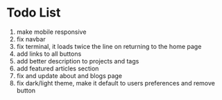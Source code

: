 # Todo List

1. make mobile responsive
2. fix navbar
3. fix terminal, it loads twice the line on returning to the home page
4. add links to all buttons
5. add better description to projects and tags
6. add featured articles section
7. fix and update about and blogs page
8. fix dark/light theme, make it default to users preferences and remove button
